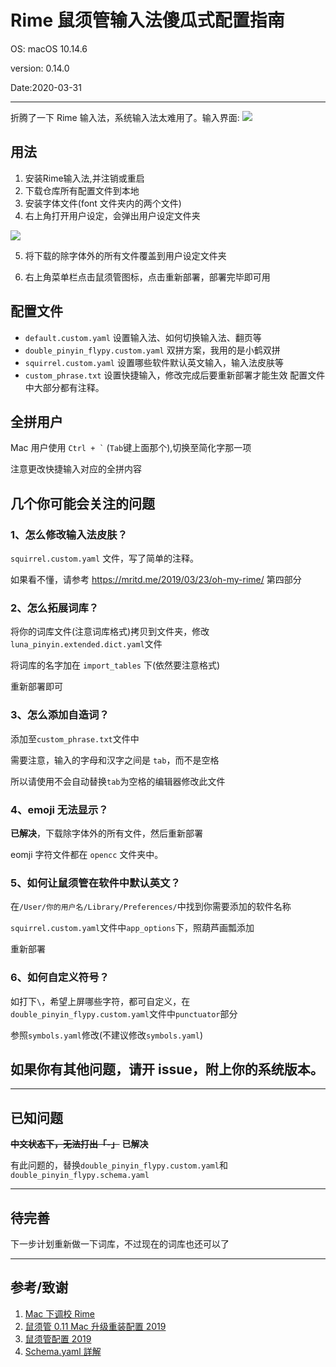 # Rime 鼠须管输入法傻瓜式配置指南
  OS: macOS 10.14.6
  
  version: 0.14.0
  
  Date:2020-03-31
  
  ----
  
  折腾了一下 Rime 输入法，系统输入法太难用了。输入界面:
  ![](https://wang-1258168870.cos.ap-guangzhou.myqcloud.com/pic/2019-10-11-RoMhx5.png)

  
  ## 用法
  1. 安装Rime输入法,并注销或重启
  2. 下载仓库所有配置文件到本地
  3. 安装字体文件(font 文件夹内的两个文件)
  4. 右上角打开用户设定，会弹出用户设定文件夹
  
  ![](https://wang-1258168870.cos.ap-guangzhou.myqcloud.com/pic/2019-10-11-1lAuOL.png)
  
  5. 将下载的除字体外的所有文件覆盖到用户设定文件夹
  
  6. 右上角菜单栏点击鼠须管图标，点击重新部署，部署完毕即可用
  
  
  ## 配置文件
  - `default.custom.yaml` 设置输入法、如何切换输入法、翻页等
  - `double_pinyin_flypy.custom.yaml` 双拼方案，我用的是小鹤双拼
  - `squirrel.custom.yaml` 设置哪些软件默认英文输入，输入法皮肤等
  - `custom_phrase.txt` 设置快捷输入，修改完成后要重新部署才能生效
  配置文件中大部分都有注释。

  ## 全拼用户
  Mac 用户使用 <code>Ctrl + &#96;</code> (`Tab`键上面那个),切换至简化字那一项
  
  注意更改快捷输入对应的全拼内容

  ## 几个你可能会关注的问题
  ### 1、怎么修改输入法皮肤？
  `squirrel.custom.yaml` 文件，写了简单的注释。

  如果看不懂，请参考 https://mritd.me/2019/03/23/oh-my-rime/ 第四部分

  ### 2、怎么拓展词库？
  将你的词库文件(注意词库格式)拷贝到文件夹，修改 `luna_pinyin.extended.dict.yaml`文件

  将词库的名字加在 `import_tables` 下(依然要注意格式)

  重新部署即可
  
  ### 3、怎么添加自造词？
  添加至`custom_phrase.txt`文件中
  
  需要注意，输入的字母和汉字之间是 `tab`，而不是空格
  
  所以请使用不会自动替换`tab`为空格的编辑器修改此文件

  ### 4、emoji 无法显示？
  **已解决**，下载除字体外的所有文件，然后重新部署

  eomji 字符文件都在 `opencc` 文件夹中。

  ### 5、如何让鼠须管在软件中默认英文？
  在`/User/你的用户名/Library/Preferences/`中找到你需要添加的软件名称

  `squirrel.custom.yaml`文件中`app_options`下，照葫芦画瓢添加

  重新部署

  ### 6、如何自定义符号？
  如打下`\`，希望上屏哪些字符，都可自定义，在`double_pinyin_flypy.custom.yaml`文件中`punctuator`部分

  参照`symbols.yaml`修改(不建议修改`symbols.yaml`)


  ## 如果你有其他问题，请开 issue，附上你的系统版本。

  -----

  ## 已知问题
  ~~**中文状态下，无法打出「-」**~~
  **已解决**
  
  有此问题的，替换`double_pinyin_flypy.custom.yaml`和`double_pinyin_flypy.schema.yaml`


  -----

  ## 待完善
  下一步计划重新做一下词库，不过现在的词库也还可以了

  
  ------
  
  ## 参考/致谢
  1. [Mac 下调校 Rime](https://mritd.me/2019/03/23/oh-my-rime/)
  2. [鼠须管 0.11 Mac 升级重装配置 2019](https://github.com/cnfeat/Rime)
  3. [鼠须管配置 2019](https://placeless.net/blog/rime-squirrel-customization-2019#article)
  4. [Schema.yaml 詳解](https://github.com/LEOYoon-Tsaw/Rime_collections/blob/master/Rime_description.md)
  
  

